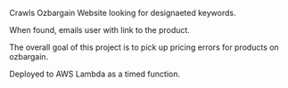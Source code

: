 
Crawls Ozbargain Website looking for designaeted keywords. 

When found, emails user with link to the product. 

The overall goal of this project is to pick up pricing errors for products on ozbargain. 

Deployed to AWS Lambda as a timed function. 
